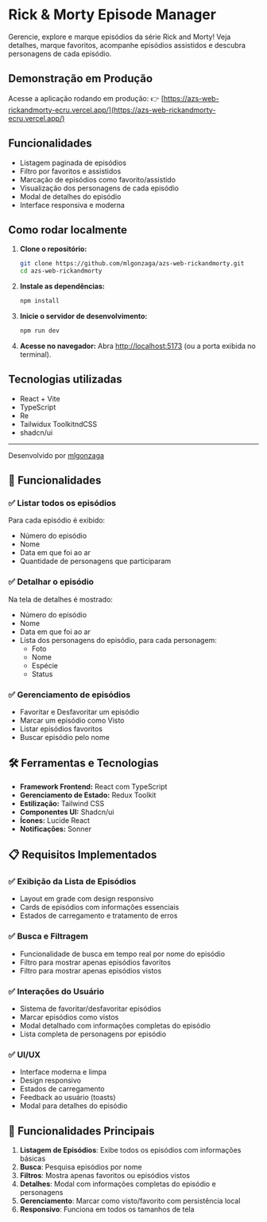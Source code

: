 # Rick & Morty Episode Manager

Gerencie, explore e marque episódios da série Rick and Morty! Veja detalhes, marque favoritos, acompanhe episódios assistidos e descubra personagens de cada episódio.

## Demonstração em Produção

Acesse a aplicação rodando em produção:
👉 [https://azs-web-rickandmorty-ecru.vercel.app/](https://azs-web-rickandmorty-ecru.vercel.app/)

## Funcionalidades
- Listagem paginada de episódios
- Filtro por favoritos e assistidos
- Marcação de episódios como favorito/assistido
- Visualização dos personagens de cada episódio
- Modal de detalhes do episódio
- Interface responsiva e moderna

## Como rodar localmente

1. **Clone o repositório:**
   ```bash
   git clone https://github.com/mlgonzaga/azs-web-rickandmorty.git
   cd azs-web-rickandmorty
   ```

2. **Instale as dependências:**
   ```bash
   npm install

   ```

3. **Inicie o servidor de desenvolvimento:**
   ```bash
   npm run dev

   ```

4. **Acesse no navegador:**
   Abra [http://localhost:5173](http://localhost:5173) (ou a porta exibida no terminal).

## Tecnologias utilizadas
- React + Vite
- TypeScript
- Re
- Tailwidux ToolkitndCSS
- shadcn/ui

---

Desenvolvido por [mlgonzaga](https://github.com/mlgonzaga)

## 🚀 Funcionalidades

### ✅ **Listar todos os episódios**
Para cada episódio é exibido:
- Número do episódio
- Nome
- Data em que foi ao ar
- Quantidade de personagens que participaram

### ✅ **Detalhar o episódio**
Na tela de detalhes é mostrado:
- Número do episódio
- Nome
- Data em que foi ao ar
- Lista dos personagens do episódio, para cada personagem:
  - Foto
  - Nome
  - Espécie
  - Status

### ✅ **Gerenciamento de episódios**
- Favoritar e Desfavoritar um episódio
- Marcar um episódio como Visto
- Listar episódios favoritos
- Buscar episódio pelo nome

## 🛠️ Ferramentas e Tecnologias

- **Framework Frontend:** React com TypeScript
- **Gerenciamento de Estado:** Redux Toolkit
- **Estilização:** Tailwind CSS
- **Componentes UI:** Shadcn/ui
- **Ícones:** Lucide React
- **Notificações:** Sonner

## 📋 Requisitos Implementados

### ✅ **Exibição da Lista de Episódios**
- Layout em grade com design responsivo
- Cards de episódios com informações essenciais
- Estados de carregamento e tratamento de erros

### ✅ **Busca e Filtragem**
- Funcionalidade de busca em tempo real por nome do episódio
- Filtro para mostrar apenas episódios favoritos
- Filtro para mostrar apenas episódios vistos

### ✅ **Interações do Usuário**
- Sistema de favoritar/desfavoritar episódios
- Marcar episódios como vistos
- Modal detalhado com informações completas do episódio
- Lista completa de personagens por episódio

### ✅ **UI/UX**
- Interface moderna e limpa
- Design responsivo
- Estados de carregamento
- Feedback ao usuário (toasts)
- Modal para detalhes do episódio


## 🎯 **Funcionalidades Principais**

1. **Listagem de Episódios**: Exibe todos os episódios com informações básicas
2. **Busca**: Pesquisa episódios por nome
3. **Filtros**: Mostra apenas favoritos ou episódios vistos
4. **Detalhes**: Modal com informações completas do episódio e personagens
5. **Gerenciamento**: Marcar como visto/favorito com persistência local
6. **Responsivo**: Funciona em todos os tamanhos de tela


